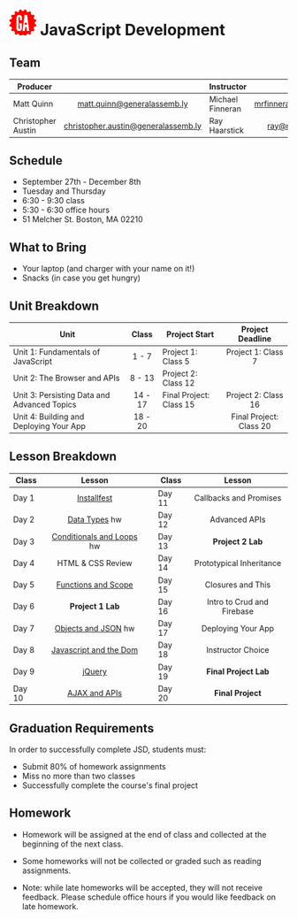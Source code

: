 # ![](assets/logo.png) JavaScript Development

## Team

| Producer |  | Instructor | |
| --- | :---: |  --- | :---: |
| Matt Quinn | [matt.quinn@generalassemb.ly](matt.quinn@generalassemb.ly) | Michael Finneran | [mrfinneran@gmail.com](mrfinneran@gmail.com) |
| Christopher Austin | [christopher.austin@generalassemb.ly](christopher.austin@generalassemb.ly)  | Ray Haarstick | [ray@relevant.us](ray@relevant.us) |

## Schedule

- September 27th - December 8th
- Tuesday and Thursday
- 6:30 - 9:30 class
- 5:30 - 6:30 office hours
- 51 Melcher St. Boston, MA 02210

## What to Bring

- Your laptop (and charger with your name on it!)
- Snacks (in case you get hungry)

## Unit Breakdown

| Unit | Class | Project Start | Project Deadline|
| --- | :---: |  --- | :---: |
| Unit 1: Fundamentals of JavaScript | 1 - 7  | Project 1: Class 5| Project 1: Class 7|
| Unit 2: The Browser and APIs | 8 - 13 | Project 2: Class 12  |  |
| Unit 3: Persisting Data and Advanced Topics| 14 - 17 |Final Project: Class 15| Project 2: Class 16 |
| Unit 4: Building and Deploying Your App| 18 - 20 ||Final Project: Class 20|

## Lesson Breakdown

| Class | Lesson |  | Class | Lesson |
| --- | :---: | --- |  --- | :---: |
| Day 1 | [Installfest](1-installfest/readme.md) || Day 11 | Callbacks and Promises |
| Day 2 | [Data Types](2-data-types/readme.md) hw|| Day 12 | Advanced APIs |
| Day 3 | [Conditionals and Loops](3-conditionals-and-loops/readme.md) hw || Day 13 | **Project 2 Lab** |
| Day 4 | HTML & CSS Review || Day 14 | Prototypical Inheritance|
| Day 5 | [Functions and Scope](5-functions-and-scope/readme.md) || Day 15 | Closures and This|
| Day 6 | **Project 1 Lab** || Day 16 | Intro to Crud and Firebase|
| Day 7 | [Objects and JSON](7-objects-and-json/readme.md) hw || Day 17 | Deploying Your App |
| Day 8 | [Javascript and the Dom](8-the-dom/readme.md)  || Day 18 |  Instructor Choice|
| Day 9 | [jQuery](9-jquery/readme.md) || Day 19 | **Final Project Lab**|
| Day 10 | [AJAX and APIs](10-ajax-and-apis/readme.md) || Day 20| **Final Project**|

## Graduation Requirements
In order to successfully complete JSD, students must:

- Submit 80% of homework assignments
- Miss no more than two classes
- Successfully complete the course's final project

## Homework

- Homework will be assigned at the end of class and collected at the beginning of the next class.

- Some homeworks will not be collected or graded such as reading assignments. 

- Note: while late homeworks will be accepted, they will not receive feedback. Please schedule office hours if you would like feedback on late homework.




